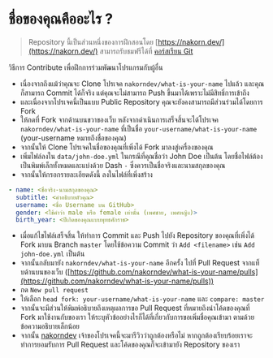 # ชื่อของคุณคืออะไร ?

> Repository นี้เป็นส่วนหนึ่งของการฝึกสอนโดย [https://nakorn.dev/](https://nakorn.dev/) สามารถรับชมฟรีได้ที่ [คอร์สเรียน Git](https://nakorn.dev/details/git)

วิธีการ Contribute เพื่อฝึกการร่วมพัฒนาโปรแกรมกับผู้อื่น

- เนื่องจากถึงแม้ว่าคุณจะ Clone โปรเจค `nakorndev/what-is-your-name` ไปแล้ว และคุณก็สามารถ Commit ได้ก็จริง แต่คุณจะไม่สามารถ Push ขึ้นมาได้เพราะไม่มีสิทธิ์การเข้าถึง
- และเนื่องจากโปรเจคนี้เป็นแบบ Public Repository คุณจะยังคงสามารถมีส่วนร่วมได้โดยการ Fork
- ให้กดที่ Fork จากด้านบนขวาของเว็บ หลังจากดำเนินการเสร็จสิ้นจะได้โปรเจค `nakorndev/what-is-your-name` ที่เป็นชื่อ `your-username/what-is-your-name` (your-username หมายถึงชื่อของคุณ)
- จากนั้นให้ Clone โปรเจคในชื่อของคุณที่เพิ่งได้ Fork มาลงสู่เครื่องของคุณ
- เพิ่มไฟล์ลงใน `data/john-doe.yml` ในกรณีที่คุณชื่อว่า John Doe เป็นต้น โดยชื่อไฟล์ต้องเป็นพิมพ์เล็กทั้งหมดและแบ่งด้วย Dash `-` ซึ่งควรเป็นชื่อจริงและนามสกุลของคุณ
- จากนั้นให้กรอกรายละเอียดดังนี้ ลงในไฟล์ที่เพิ่งสร้าง

```yml
- name: <ชื่อจริง-นามสกุลของคุณ>
  subtitle: <คำอธิบายตัวคุณ>
  username: <ชื่อ Username บน GitHub>
  gender: <ใช้คำว่า male หรือ female เท่านั้น (เพศชาย, เพศหญิง)>
  birth_year: <ปีเกิดของคุณแบบพุทธศักราช>
```

- เมื่อแก้ไขไฟล์เสร็จสิ้น ให้ทำการ Commit และ Push ไปยัง Repository ของคุณที่เพิ่งได้ Fork มาบน Branch `master` โดยใช้ข้อความ Commit ว่า `Add <filename>` เช่น `Add john-doe.yml` เป็นต้น
- จากนั้นกลับมายัง `nakorndev/what-is-your-name` อีกครั้ง ไปที่ Pull Request จากแท็บด้านบนของเว็บ ([https://github.com/nakorndev/what-is-your-name/pulls](https://github.com/nakorndev/what-is-your-name/pulls))
- กด `New pull request`
- ให้เลือก `head fork: your-username/what-is-your-name` และ `compare: master`
- จากนั้นจะมีส่วนให้พิมพ์อธิบายถึงเหตุผลการขอ Pull Request ที่หมายถึงนำโค้ดของคุณที่ Fork มาใช้งานกับของเรา ให้ระบุหัวข้ออย่างไรก็ได้ที่เกี่ยวกับการขอเพิ่มชื่อคุณเข้ามา ตามด้วยข้อความอธิบายเล็กน้อย
- จากนั้น [nakorndev](https://github.com/nakorndev) เจ้าของโปรเจคนี้จะมารีวิวว่าถูกต้องหรือไม่ หากถูกต้องเรียบร้อยเราจะทำการยอมรับการ Pull Request และโค้ดของคุณก็จะเข้ามายัง Repository ของเรา
